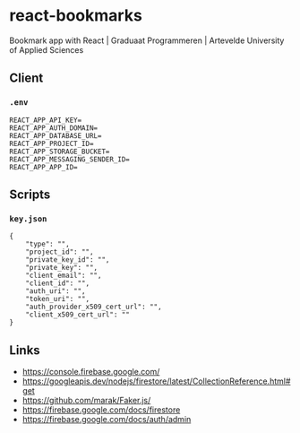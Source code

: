 # react-bookmarks
Bookmark app with React | Graduaat Programmeren | Artevelde University of Applied Sciences

## Client

### `.env`

```
REACT_APP_API_KEY=
REACT_APP_AUTH_DOMAIN=
REACT_APP_DATABASE_URL=
REACT_APP_PROJECT_ID=
REACT_APP_STORAGE_BUCKET=
REACT_APP_MESSAGING_SENDER_ID=
REACT_APP_APP_ID=
```

## Scripts

### `key.json`

```
{
    "type": "",
    "project_id": "",
    "private_key_id": "",
    "private_key": "",
    "client_email": "",
    "client_id": "",
    "auth_uri": "",
    "token_uri": "",
    "auth_provider_x509_cert_url": "",
    "client_x509_cert_url": ""
} 
``` 

## Links

- https://console.firebase.google.com/
- https://googleapis.dev/nodejs/firestore/latest/CollectionReference.html#get
- https://github.com/marak/Faker.js/
- https://firebase.google.com/docs/firestore
- https://firebase.google.com/docs/auth/admin